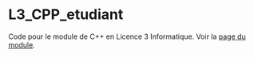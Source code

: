 # L3_CPP_etudiant

Code pour le module de C++ en Licence 3 Informatique. Voir la
[page du module](https://juliendehos.gitlab.io/posts/cpp/index.html).

